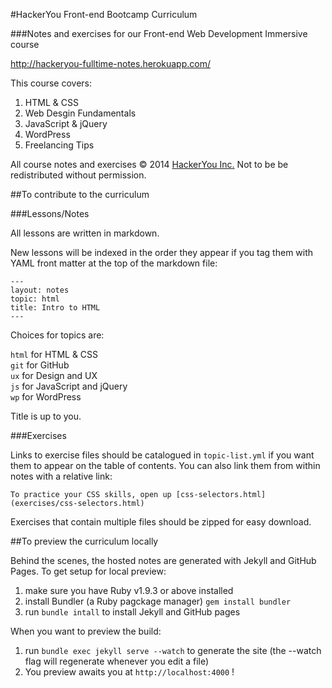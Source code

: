 #HackerYou Front-end Bootcamp Curriculum

###Notes and exercises for our Front-end Web Development Immersive course

http://hackeryou-fulltime-notes.herokuapp.com/

This course covers:

1. HTML & CSS
2. Web Desgin Fundamentals
3. JavaScript & jQuery
4. WordPress
5. Freelancing Tips

All course notes and exercises &copy; 2014 [HackerYou Inc.](http://hackeryou.com) Not to be be redistributed without permission.


##To contribute to the curriculum

###Lessons/Notes

All lessons are written in markdown.

New lessons will be indexed in the order they appear if you tag them with YAML front matter at the top of the markdown file:

```
---
layout: notes
topic: html
title: Intro to HTML
---
```

Choices for topics are:

`html` for HTML & CSS  
`git` for GitHub   
`ux` for Design and UX  
`js` for JavaScript and jQuery  
`wp` for WordPress

Title is up to you.

###Exercises

Links to exercise files should be catalogued in `topic-list.yml` if you want them to appear on the table of contents.  You can also link them from within notes with a relative link:

```
To practice your CSS skills, open up [css-selectors.html](exercises/css-selectors.html)
```

Exercises that contain multiple files should be zipped for easy download.

##To preview the curriculum locally

Behind the scenes, the hosted notes are generated with Jekyll and GitHub Pages. To get setup for local preview:

1. make sure you have Ruby v1.9.3 or above installed
2. install Bundler (a Ruby pagckage manager) `gem install bundler`
3. run `bundle intall` to install Jekyll and GitHub pages

When you want to preview the build:

1. run `bundle exec jekyll serve --watch` to generate the site (the --watch flag will regenerate whenever you edit a file)
2. You preview awaits you at `http://localhost:4000` !


